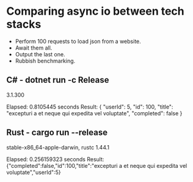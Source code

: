 # Comparing async io between tech stacks

* Perform 100 requests to load json from a website.
* Await them all.
* Output the last one.
* Rubbish benchmarking.

## C# - dotnet run -c Release

3.1.300

Elapsed: 0.8105445 seconds
Result: {
  "userId": 5,
  "id": 100,
  "title": "excepturi a et neque qui expedita vel voluptate",
  "completed": false
}

## Rust - cargo run --release

stable-x86_64-apple-darwin, rustc 1.44.1

Elapsed: 0.256159323 seconds
Result: {"completed":false,"id":100,"title":"excepturi a et neque qui expedita vel voluptate","userId":5}
